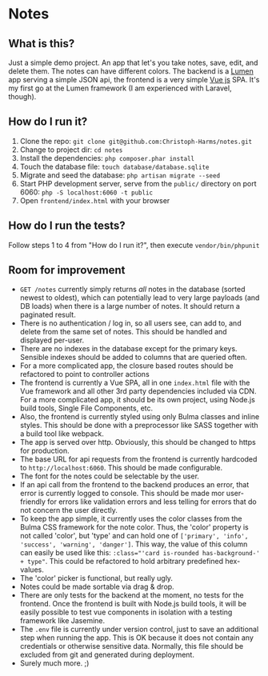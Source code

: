 # Notes
## What is this?
Just a simple demo project. An app that let's you take notes, save, edit, and delete them. The notes can have different colors.
The backend is a [Lumen](https://lumen.laravel.com) app serving a simple JSON api, the frontend is a very simple [Vue js](https://vuejs.org) SPA. It's my first go at the Lumen
framework (I am experienced with Laravel, though).

## How do I run it?
1. Clone the repo: `git clone git@github.com:Christoph-Harms/notes.git`
2. Change to project dir: `cd notes`
3. Install the dependencies: `php composer.phar install`
4. Touch the database file: `touch database/database.sqlite`
5. Migrate and seed the database: `php artisan migrate --seed`
6. Start PHP development server, serve from the `public/` directory on port 6060: `php -S localhost:6060 -t public`
7. Open `frontend/index.html` with your browser

## How do I run the tests?
Follow steps 1 to 4 from "How do I run it?", then execute `vendor/bin/phpunit`

## Room for improvement
* `GET /notes` currently simply returns _all_ notes in the database (sorted newest to oldest), which can potentially lead to very large payloads (and DB loads) 
when there is a large number of notes. It should return a paginated result.
* There is no authentication / log in, so all users see, can add to, and delete from the same set of notes. This should be handled and displayed per-user.
* There are no indexes in the database except for the primary keys. Sensible indexes should be added to columns that are queried often.
* For a more complicated app, the closure based routes should be refactored to point to controller actions
* The frontend is currently a Vue SPA, all in one `index.html` file with the Vue framework and all other 3rd party dependencies included via CDN. For a more 
complicated app, it should be its own project, using Node.js build tools, Single File Components, etc.
* Also, the frontend is currently styled using only Bulma classes and inline styles. This should be done with a preprocessor like SASS together with a build 
tool like webpack.
* The app is served over http. Obviously, this should be changed to https for production.
* The base URL for api requests from the frontend is currently hardcoded to `http://localhost:6060`. This should be made configurable.
* The font for the notes could be selectable by the user.
* If an api call from the frontend to the backend produces an error, that error is currently logged to console. This should be made mor user-friendly for 
errors like validation errors and less telling for errors that do not concern the user directly.
* To keep the app simple, it currently uses the color classes from the Bulma CSS framework for the note color. Thus, the 'color' property is not called 
'color', but 'type' and can hold one of `['primary', 'info', 'success', 'warning', 'danger']`. This way, the value of this column can easily be used like 
this: `:class="'card is-rounded has-background-' + type"`. This could be refactored to hold arbitrary predefined hex-values.
* The 'color' picker is functional, but really ugly.
* Notes could be made sortable via drag & drop.
* There are only tests for the backend at the moment, no tests for the frontend. Once the frontend is built with Node.js build tools, it will be easily 
possible to test vue components in isolation with a testing framework like Jasemine.
* The `.env` file is currently under version control, just to save an additional step when running the app. This is OK because it does not contain any 
credentials or otherwise sensitive data. Normally, this file should be excluded from git and generated during deployment.
* Surely much more. ;)


